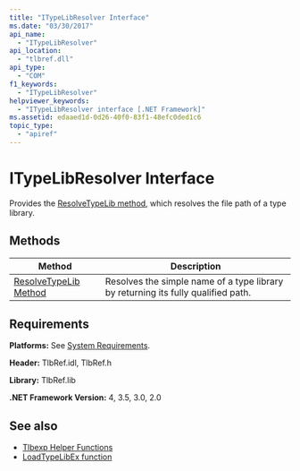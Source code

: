 ```yaml
---
title: "ITypeLibResolver Interface"
ms.date: "03/30/2017"
api_name: 
  - "ITypeLibResolver"
api_location: 
  - "tlbref.dll"
api_type: 
  - "COM"
f1_keywords: 
  - "ITypeLibResolver"
helpviewer_keywords: 
  - "ITypeLibResolver interface [.NET Framework]"
ms.assetid: edaaed1d-0d26-40f0-83f1-48efc0ded1c6
topic_type: 
  - "apiref"
---
```

# ITypeLibResolver Interface
Provides the [ResolveTypeLib method](resolvetypelib-method.md), which resolves the file path of a type library.  
  
## Methods  
  
|Method|Description|  
|------------|-----------------|  
|[ResolveTypeLib Method](resolvetypelib-method.md)|Resolves the simple name of a type library by returning its fully qualified path.|  
  
## Requirements  
 **Platforms:** See [System Requirements](../../get-started/system-requirements.md).  
  
 **Header:** TlbRef.idl, TlbRef.h  
  
 **Library:** TlbRef.lib  
  
 **.NET Framework Version:** 4, 3.5, 3.0, 2.0  
  
## See also

- [Tlbexp Helper Functions](index.md)
- [LoadTypeLibEx function](/previous-versions/windows/desktop/api/oleauto/nf-oleauto-loadtypelibex)

